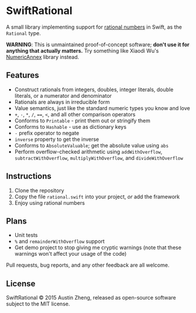 SwiftRational
=============

A small library implementing support for [rational numbers](http://en.wikipedia.org/wiki/Rational_number) in Swift, as the `Rational` type.

**WARNING**: This is unmaintained proof-of-concept software; **don't use it for anything that actually matters.** Try something like Xiaodi Wu's [NumericAnnex](https://github.com/xwu/NumericAnnex) library instead.

Features
--------

* Construct rationals from integers, doubles, integer literals, double literals, or a numerator and denominator
* Rationals are always in irreducible form
* Value semantics, just like the standard numeric types you know and love
* `+`, `-`, `*`, `/`, `==`, `<`, and all other comparison operators
* Conforms to `Printable` - print them out or stringify them
* Conforms to `Hashable` - use as dictionary keys
* `-` prefix operator to negate
* `inverse` property to get the inverse
* Conforms to `AbsoluteValuable`; get the absolute value using `abs`
* Perform overflow-checked arithmetic using `addWithOverflow`, `subtractWithOverflow`, `multiplyWithOverflow`, and `divideWithOverflow`


Instructions
------------

1. Clone the repository
2. Copy the file `rational.swift` into your project, *or* add the framework
3. Enjoy using rational numbers


Plans
-----

* Unit tests
* `%` and `remainderWithOverflow` support
* Get demo project to stop giving me cryptic warnings (note that these warnings won't affect your usage of the code)

Pull requests, bug reports, and any other feedback are all welcome.


License
-------

SwiftRational © 2015 Austin Zheng, released as open-source software subject to the MIT license.
